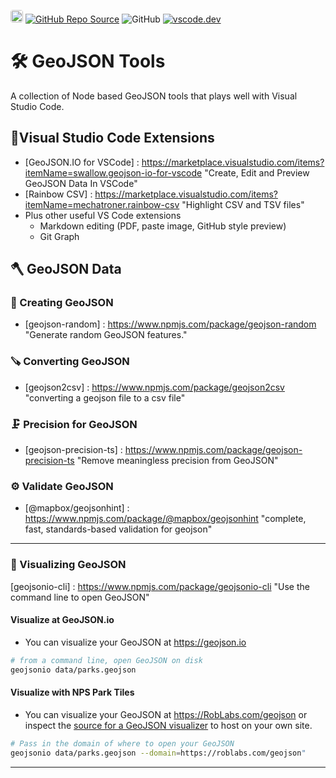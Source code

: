 <a href="https://roblabs.com"><img src="https://avatars.githubusercontent.com/u/118112" style="border-radius:4px" width="20" /></a>
<a href="https://github.com/roblabs/geojson-tools"><img src="https://img.shields.io/github/stars/roblabs/geojson-tools?label=Source&amp;style=social" alt="GitHub Repo Source" /></a>
<img src="https://img.shields.io/github/license/roblabs/geojson-tools" alt="GitHub" />
[![vscode.dev](https://img.shields.io/badge/VSCode-.dev-blue)][vscode.dev]

# 🛠️ GeoJSON Tools 

A collection of Node based GeoJSON tools that plays well with Visual Studio Code.

## 🔨Visual Studio Code Extensions

* [GeoJSON.IO for VSCode] : https://marketplace.visualstudio.com/items?itemName=swallow.geojson-io-for-vscode "Create, Edit and Preview GeoJSON Data In VSCode"
* [Rainbow CSV] : https://marketplace.visualstudio.com/items?itemName=mechatroner.rainbow-csv "Highlight CSV and TSV files"
* Plus other useful VS Code extensions
    * Markdown editing (PDF, paste image, GitHub style preview)
    * Git Graph

## 🪓 GeoJSON Data

### 🔧 Creating GeoJSON

* [geojson-random] : https://www.npmjs.com/package/geojson-random "Generate random GeoJSON features."

### 🪚 Converting GeoJSON

* [geojson2csv] : https://www.npmjs.com/package/geojson2csv "converting a geojson file to a csv file"

### 🗜️ Precision for GeoJSON

* [geojson-precision-ts] : https://www.npmjs.com/package/geojson-precision-ts "Remove meaningless precision from GeoJSON"

### ⚙️ Validate GeoJSON

* [@mapbox/geojsonhint] : https://www.npmjs.com/package/@mapbox/geojsonhint "complete, fast, standards-based validation for geojson"

---

### 🔬 Visualizing GeoJSON

[geojsonio-cli] : https://www.npmjs.com/package/geojsonio-cli "Use the command line to open GeoJSON"

#### Visualize at GeoJSON.io

* You can visualize your GeoJSON at <https://geojson.io>

```bash
# from a command line, open GeoJSON on disk
geojsonio data/parks.geojson
```

#### Visualize with NPS Park Tiles

* You can visualize your GeoJSON at <https://RobLabs.com/geojson> or inspect the [source for a GeoJSON visualizer](https://github.com/roblabs/geojson) to host on your own site.

```bash
# Pass in the domain of where to open your GeoJSON
geojsonio data/parks.geojson --domain=https://roblabs.com/geojson"
```

---

<!-- Markdown Relative Links --> 
[vscode.dev]: https://vscode.dev/github/roblabs/geojson-tools "A lightweight version of VS Code running fully in the browser."
